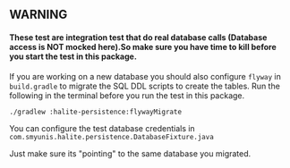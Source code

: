 ## WARNING

#### These test are integration test that do real database calls (Database access is **NOT** mocked here).So make sure you have time to kill before you start the test in this package.

If you are working on a new database you should also configure
`flyway` in `build.gradle` to migrate the SQL DDL scripts to create the tables.
Run the following in the terminal before you run the test in this package.

`./gradlew :halite-persistence:flywayMigrate`

You can configure the test database credentials in
`com.smyunis.halite.persistence.DatabaseFixture.java`

Just make sure its "pointing" to the same database you migrated.
